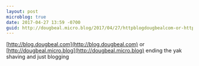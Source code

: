 ```yaml
---
layout: post
microblog: true
date: 2017-04-27 13:59 -0700
guid: http://dougbeal.micro.blog/2017/04/27/httpblogdougbealcom-or-httpdougbealmicroblog.html
---
```

[http://blog.dougbeal.com](http://blog.dougbeal.com) or [http://dougbeal.micro.blog](http://dougbeal.micro.blog) ending the yak shaving and just blogging
